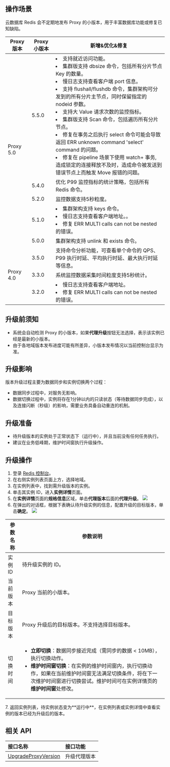 ## 操作场景
云数据库 Redis 会不定期地发布 Proxy 的小版本，用于丰富数据库功能或修复已知缺陷。

<table>
<thead><tr><th width=15%>Proxy 版本</th><th width=15%>Proxy 小版本</th><th width=70%>新增&优化&修复</th></tr></thead>
<tbody>
<tr><td rowspan=5>Proxy 5.0</td>
<td>5.5.0</td>
    <td> <li>支持就近访问功能。</li><li>集群版支持 dbsize 命令，包括所有分片节点 Key 的数量。</li><li>慢日志支持查看客户端 port 信息。</li><li>支持 flushall/flushdb 命令，集群架构可分发到的所有分片主节点，同时保留指定的 nodeid 参数。</li><li>支持大 Value 请求次数的监控指标。</li><li>集群版支持 Scan 命令，包括遍历所有分片节点。</li><li>修复在事务之后执行 select 命令可能会导致返回 ERR unknown command 'select' command 的问题。</li><li>修复在 pipeline 场景下使用 watch+ 事务, 造成锁定的连接释放不及时，造成命令被发送到错误节点上而触发 Move 报错的问题。</li></td></tr>    
<tr><td>5.4.0</td><td>优化 P99 监控指标的统计策略，包括所有 Redis 命令。</td></tr>
<tr><td>5.2.0</td><td>监控数据支持5秒粒度。</td></tr>
<tr><td>5.1.0</td><td><li>集群架构支持 keys 命令。</li><li>慢日志支持查看客户端地址。。</li><li>修复 ERR MULTI calls can not be nested 的错误。</li></td></tr>    
<tr><td>5.0.0</td><td>集群架构支持 unlink 和 exists 命令。</td></tr>
<tr><td rowspan=3>Proxy 4.0</td> 
<td>3.5.0</td><td>支持命令分析功能，可查看单个命令的 QPS、P99 执行时延、平均执行时延、最大执行时延等信息。</td></tr>
<tr><td>3.3.0</td><td>系统监控数据采集时间粒度支持5秒统计。</td></tr>
<tr><td>3.2.0</td><td><li>慢日志支持查看客户端地址。</li><li>修复 ERR MULTI calls can not be nested 的错误。</li></td></tr>    
</tbody></table>

## 升级前须知
- 系统会自动检测 Proxy 的小版本，如果**代理升级**按钮无法选择，表示该实例已经是最新的小版本。
- 由于各地域版本发布进度可能有所差异，小版本发布情况以当前控制台显示为准。

## 升级影响
版本升级过程主要为数据同步和实例切换两个过程：
- 数据同步过程中，对服务无影响。
- 数据切换过程中，实例将存在1分钟以内的只读状态（等待数据同步完成），以及连接闪断（秒级）的影响，需要业务具备自动重连的机制。

## 升级准备
- 待升级版本的实例处于正常状态下（运行中），并且当前没有任何任务执行。
- 建议在业务低峰期，维护时间窗执行升级操作。

## 升级操作
1. 登录 [Redis 控制台](https://console.cloud.tencent.com/redis)。
2. 在右侧实例列表页面上方，选择地域。
3. 在实例列表中，找到需升级版本的实例。
4. 单击其实例 ID，进入**实例详情**页面。
5. 在**实例详情**页面的**规格信息**区域，单击**代理版本**后面的**代理升级**。
![](https://qcloudimg.tencent-cloud.cn/raw/c9f1d31f6687c96115af9cbda957fc2c.png)
6. 在弹出的对话框，根据下表确认待升级实例的信息，配置升级的目标版本，单击**确定**。
![](https://qcloudimg.tencent-cloud.cn/raw/8e981e85900ac0d6d569b6401e5771be.png)
<table>
<thead><tr><th>参数名称</th><th>参数说明</th></tr></thead>
<tbody>
<tr>
<td>实例 ID</td><td>待升级实例的 ID。</td></tr>
<tr>
<td>当前版本</td><td>Proxy 当前的小版本。</td></tr>
<tr>
<td>目标版本</td><td>Proxy 升级后的目标版本。不支持选择目标版本。</td></tr>
<tr>
<td>切换时间</td>
<td><ul><li><strong>立即切换</strong>：数据同步接近完成（需同步的数据 &lt; 10MB），执行切换动作。</li><li><strong>维护时间窗切换</strong>：在实例的维护时间窗内，执行切换动作，如果在当前维护时间窗无法满足切换条件，将在下一次维护时间窗进行切换尝试。维护时间可在实例详情页的<strong>维护时间窗</strong>处修改。</li></ul></td></tr>
</tbody></table>
7. 返回实例列表，待实例状态变为**运行中**，在实例列表或实例详情中查看实例的版本已经为升级后的版本。

## 相关 API

| 接口名称                                                     | 接口功能     |
| :----------------------------------------------------------- | :----------- |
| [UpgradeProxyVersion](https://cloud.tencent.com/document/product/239/46334) | 升级代理版本 |


